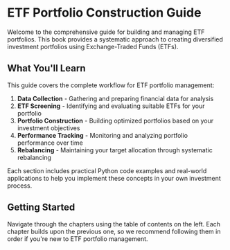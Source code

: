 # ETF Portfolio Construction Guide

Welcome to the comprehensive guide for building and managing ETF portfolios. This book provides a systematic approach to creating diversified investment portfolios using Exchange-Traded Funds (ETFs).

## What You'll Learn

This guide covers the complete workflow for ETF portfolio management:

1. **Data Collection** - Gathering and preparing financial data for analysis
2. **ETF Screening** - Identifying and evaluating suitable ETFs for your portfolio
3. **Portfolio Construction** - Building optimized portfolios based on your investment objectives
4. **Performance Tracking** - Monitoring and analyzing portfolio performance over time
5. **Rebalancing** - Maintaining your target allocation through systematic rebalancing

Each section includes practical Python code examples and real-world applications to help you implement these concepts in your own investment process.

## Getting Started

Navigate through the chapters using the table of contents on the left. Each chapter builds upon the previous one, so we recommend following them in order if you're new to ETF portfolio management.

```{tableofcontents}
```
